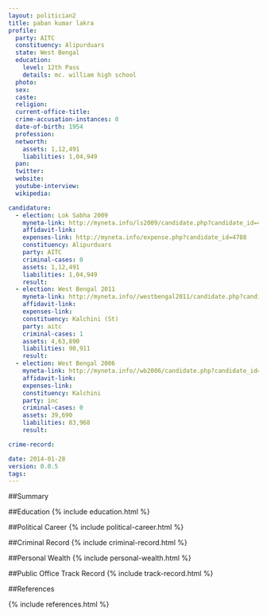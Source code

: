 ```yaml
---
layout: politician2
title: paban kumar lakra
profile: 
  party: AITC
  constituency: Alipurduars
  state: West Bengal
  education: 
    level: 12th Pass
    details: mc. william high school
  photo: 
  sex: 
  caste: 
  religion: 
  current-office-title: 
  crime-accusation-instances: 0
  date-of-birth: 1954
  profession: 
  networth: 
    assets: 1,12,491
    liabilities: 1,04,949
  pan: 
  twitter: 
  website: 
  youtube-interview: 
  wikipedia: 

candidature: 
  - election: Lok Sabha 2009
    myneta-link: http://myneta.info/ls2009/candidate.php?candidate_id=4788
    affidavit-link: 
    expenses-link: http://myneta.info/expense.php?candidate_id=4788
    constituency: Alipurduars 
    party: AITC
    criminal-cases: 0
    assets: 1,12,491
    liabilities: 1,04,949
    result:  
  - election: West Bengal 2011
    myneta-link: http://myneta.info//westbengal2011/candidate.php?candidate_id=30
    affidavit-link: 
    expenses-link: 
    constituency: Kalchini (St) 
    party: aitc
    criminal-cases: 1
    assets: 4,63,890
    liabilities: 90,911
    result:  
  - election: West Bengal 2006
    myneta-link: http://myneta.info//wb2006/candidate.php?candidate_id=22
    affidavit-link: 
    expenses-link: 
    constituency: Kalchini 
    party: inc
    criminal-cases: 0
    assets: 39,690
    liabilities: 83,968
    result:  

crime-record: 

date: 2014-01-28
version: 0.0.5
tags: 
---
```

##Summary


##Education
{% include education.html %}


##Political Career
{% include political-career.html %}


##Criminal Record
{% include criminal-record.html %}


##Personal Wealth
{% include personal-wealth.html %}


##Public Office Track Record
{% include track-record.html %}


##References


{% include references.html %}
